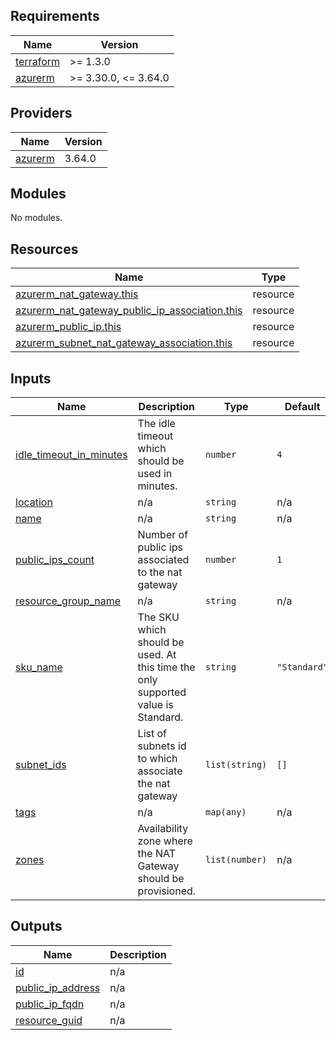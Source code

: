 <!-- markdownlint-disable -->
<!-- BEGINNING OF PRE-COMMIT-TERRAFORM DOCS HOOK -->
## Requirements

| Name | Version |
|------|---------|
| <a name="requirement_terraform"></a> [terraform](#requirement\_terraform) | >= 1.3.0 |
| <a name="requirement_azurerm"></a> [azurerm](#requirement\_azurerm) | >= 3.30.0, <= 3.64.0 |

## Providers

| Name | Version |
|------|---------|
| <a name="provider_azurerm"></a> [azurerm](#provider\_azurerm) | 3.64.0 |

## Modules

No modules.

## Resources

| Name | Type |
|------|------|
| [azurerm_nat_gateway.this](https://registry.terraform.io/providers/hashicorp/azurerm/latest/docs/resources/nat_gateway) | resource |
| [azurerm_nat_gateway_public_ip_association.this](https://registry.terraform.io/providers/hashicorp/azurerm/latest/docs/resources/nat_gateway_public_ip_association) | resource |
| [azurerm_public_ip.this](https://registry.terraform.io/providers/hashicorp/azurerm/latest/docs/resources/public_ip) | resource |
| [azurerm_subnet_nat_gateway_association.this](https://registry.terraform.io/providers/hashicorp/azurerm/latest/docs/resources/subnet_nat_gateway_association) | resource |

## Inputs

| Name | Description | Type | Default | Required |
|------|-------------|------|---------|:--------:|
| <a name="input_idle_timeout_in_minutes"></a> [idle\_timeout\_in\_minutes](#input\_idle\_timeout\_in\_minutes) | The idle timeout which should be used in minutes. | `number` | `4` | no |
| <a name="input_location"></a> [location](#input\_location) | n/a | `string` | n/a | yes |
| <a name="input_name"></a> [name](#input\_name) | n/a | `string` | n/a | yes |
| <a name="input_public_ips_count"></a> [public\_ips\_count](#input\_public\_ips\_count) | Number of public ips associated to the nat gateway | `number` | `1` | no |
| <a name="input_resource_group_name"></a> [resource\_group\_name](#input\_resource\_group\_name) | n/a | `string` | n/a | yes |
| <a name="input_sku_name"></a> [sku\_name](#input\_sku\_name) | The SKU which should be used. At this time the only supported value is Standard. | `string` | `"Standard"` | no |
| <a name="input_subnet_ids"></a> [subnet\_ids](#input\_subnet\_ids) | List of subnets id to which associate the nat gateway | `list(string)` | `[]` | no |
| <a name="input_tags"></a> [tags](#input\_tags) | n/a | `map(any)` | n/a | yes |
| <a name="input_zones"></a> [zones](#input\_zones) | Availability zone where the NAT Gateway should be provisioned. | `list(number)` | n/a | yes |

## Outputs

| Name | Description |
|------|-------------|
| <a name="output_id"></a> [id](#output\_id) | n/a |
| <a name="output_public_ip_address"></a> [public\_ip\_address](#output\_public\_ip\_address) | n/a |
| <a name="output_public_ip_fqdn"></a> [public\_ip\_fqdn](#output\_public\_ip\_fqdn) | n/a |
| <a name="output_resource_guid"></a> [resource\_guid](#output\_resource\_guid) | n/a |
<!-- END OF PRE-COMMIT-TERRAFORM DOCS HOOK -->
